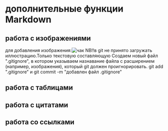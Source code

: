 # дополнительные функции Markdown

## работа с изображениями
для добавления изображения:![чак](чак.jpg)
NB!!в git не принято загружать иллюстрацию.Только текстовую составляющую
Создаем новый файл ".gitignore", в котором указываем назнавание файла с расширением (например, изображения), который git должен проигнорировать. git add ".gitignore" и git commit -m "добавлен файл .gitignore"
## работа с таблицами

## работа с цитатами

## работа со ссылками

